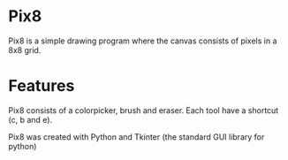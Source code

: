 # Pix8 
Pix8 is a simple drawing program where the canvas consists of pixels in a 8x8 grid.

# Features
Pix8 consists of a colorpicker, brush and eraser. Each tool have a shortcut (c, b and e).

Pix8 was created with Python and Tkinter (the standard GUI library for python)
